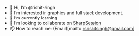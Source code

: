 - 👋 Hi, I’m @rishit-singh
- 👀 I’m interested in graphics and full stack development.
- 🌱 I’m currently learning 
- 💞️ I’m looking to collaborate on [SharpSession](https://www.github.com/rishit-singh/SharpSession.git)
- 📫 How to reach me: (Email)[mailto:rsrishitsingh@gmail.com]

<!---
rishit-singh/rishit-singh is a ✨ special ✨ repository because its `README.md` (this file) appears on your GitHub profile.
You can click the Preview link to take a look at your changes.
--->
